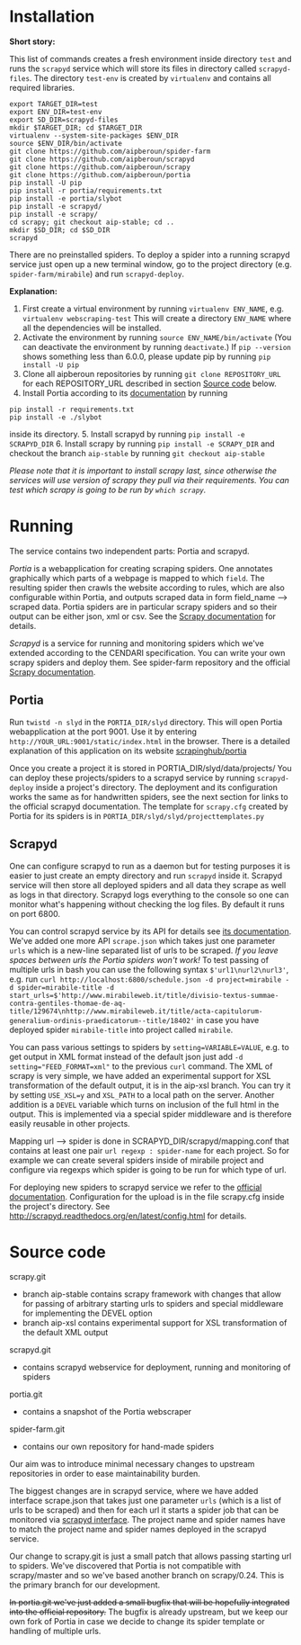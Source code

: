 # Installation

**Short story:**

This list of commands creates a fresh environment inside directory `test` and runs the `scrapyd` service which will store its files in directory called `scrapyd-files`. The directory `test-env` is created by `virtualenv` and contains all required libraries.

  ```
  export TARGET_DIR=test
  export ENV_DIR=test-env
  export SD_DIR=scrapyd-files
  mkdir $TARGET_DIR; cd $TARGET_DIR
  virtualenv --system-site-packages $ENV_DIR
  source $ENV_DIR/bin/activate
  git clone https://github.com/aipberoun/spider-farm
  git clone https://github.com/aipberoun/scrapyd
  git clone https://github.com/aipberoun/scrapy
  git clone https://github.com/aipberoun/portia
  pip install -U pip
  pip install -r portia/requirements.txt
  pip install -e portia/slybot
  pip install -e scrapyd/
  pip install -e scrapy/
  cd scrapy; git checkout aip-stable; cd ..
  mkdir $SD_DIR; cd $SD_DIR
  scrapyd
  ```

There are no preinstalled spiders. To deploy a spider into a running scrapyd service just open up a new terminal window, go to the project directory (e.g. `spider-farm/mirabile`) and run `scrapyd-deploy`. 

**Explanation:**

1. First create a virtual environment by running `virtualenv ENV_NAME`, e.g. `virtualenv webscraping-test` 
This will create a directory `ENV_NAME` where all the dependencies will be installed. 
2. Activate the environment by running `source ENV_NAME/bin/activate` (You can deactivate the environment by running `deactivate`.) If `pip --version` shows something less than 6.0.0, please update pip by running `pip install -U pip`
3. Clone all aipberoun repositories by running `git clone REPOSITORY_URL` for each REPOSITORY_URL described in section [Source code](#source-code) below.
4. Install Portia according to its [documentation](https://github.com/scrapinghub/portia) by running 

  ```
  pip install -r requirements.txt
  pip install -e ./slybot
  ```
inside its directory.
5. Install scrapyd by running `pip install -e SCRAPYD_DIR`
6. Install scrapy by running `pip install -e SCRAPY_DIR` and checkout the branch `aip-stable` by running `git checkout aip-stable`

*Please note that it is important to install scrapy last, since otherwise the services will use version of scrapy they pull via their requirements. You can test which scrapy is going to be run by `which scrapy`.*

# Running

The service contains two independent parts: Portia and scrapyd.

*Portia* is a webapplication for creating scraping spiders. One annotates graphically which parts of a webpage is mapped to which `field`. The resulting spider then crawls the website according to rules, which are also configurable within Portia, and outputs scraped data in form field_name --> scraped data. Portia spiders are in particular scrapy spiders and so their output can be either json, xml or csv. See the [Scrapy documentation](http://doc.scrapy.org/en/latest/topics/feed-exports.html) for details.

*Scrapyd* is a service for running and monitoring spiders which we've extended according to the CENDARI specification. You can write your own scrapy spiders and deploy them. See spider-farm repository and the official [Scrapy documentation](http://doc.scrapy.org/en/latest/topics/spiders.html).

## Portia

Run `twistd -n slyd` in the `PORTIA_DIR/slyd` directory. This will open Portia webapplication at the port 9001. Use it by entering `http://YOUR_URL:9001/static/index.html` in the browser. There is a detailed explanation of this application on its website [scrapinghub/portia](https://github.com/scrapinghub/portia)

Once you create a project it is stored in PORTIA_DIR/slyd/data/projects/ You can deploy these projects/spiders to a scrapyd service by running `scrapyd-deploy` inside a project's directory. The deployment and its configuration works the same as for handwritten spiders, see the next section for links to the official scrapyd documentation. The template for `scrapy.cfg` created by Portia for its spiders is in `PORTIA_DIR/slyd/slyd/projecttemplates.py`

## Scrapyd

One can configure scrapyd to run as a daemon but for testing purposes it is easier to just create an empty directory and run `scrapyd` inside it. Scrapyd service will then store all deployed spiders and all data they scrape as well as logs in that directory. Scrapyd logs everything to the console so one can monitor what's happening without checking the log files. By default it runs on port 6800.  

You can control scrapyd service by its API for details see [its documentation](http://scrapyd.readthedocs.org/en/latest/api.html). We've added one more API `scrape.json` which takes just one parameter `urls` which is a new-line  separated list of urls to be scraped. *If you leave spaces between urls the Portia spiders won't work!* To test passing of multiple urls in bash you can use the following syntax `$'url1\nurl2\nurl3'`, e.g. run `curl http://localhost:6800/schedule.json -d project=mirabile -d spider=mirabile-title -d start_urls=$'http://www.mirabileweb.it/title/divisio-textus-summae-contra-gentiles-thomae-de-aq-title/129674\nhttp://www.mirabileweb.it/title/acta-capitulorum-generalium-ordinis-praedicatorum--title/18402'` in case you have deployed spider `mirabile-title` into project called `mirabile`.

You can pass various settings to spiders by `setting=VARIABLE=VALUE`, e.g. to get output in XML format instead of the default json just add `-d setting="FEED_FORMAT=xml"` to the previous `curl` command. The XML of scrapy is very simple, we have added an experimental support for XSL transformation of the default output, it is in the aip-xsl branch. You can try it by setting `USE_XSL=y` and `XSL_PATH` to a local path on the server. Another addition is a `DEVEL` variable which turns on inclusion of the full html in the output. This is implemented via a special spider middleware and is therefore easily reusable in other projects.

Mapping url --> spider is done in SCRAPYD_DIR/scrapyd/mapping.conf that contains at least one pair `url regexp : spider-name` for each project. So for example we can create several spiders inside of mirabile project and configure via regexps which spider is going to be run for which type of url.

For deploying new spiders to scrapyd service we  refer to the [official documentation](http://scrapyd.readthedocs.org/en/latest/deploy.html). Configuration for the upload is in the file scrapy.cfg inside the project's directory. See http://scrapyd.readthedocs.org/en/latest/config.html for details.

# Source code

scrapy.git 
  - branch aip-stable contains scrapy framework with changes that allow for passing of arbitrary starting urls to spiders and special middleware for implementing the DEVEL option
  - branch aip-xsl contains experimental support for XSL transformation of the default XML output

scrapyd.git 
  - contains scrapyd webservice for deployment, running and monitoring of spiders

portia.git 
  - contains a snapshot of the Portia webscraper

spider-farm.git 
  - contains our own repository for hand-made spiders

Our aim was to introduce minimal necessary changes to upstream repositories in order to ease maintainability burden. 

The biggest changes are in scrapyd service, where we have added  interface scrape.json that takes just one parameter `urls` (which is a list of urls to be scraped)  and then for each url it starts a spider job that can be monitored via [scrapyd interface](http://scrapyd.readthedocs.org/en/latest/api.html). The project name and spider names have to match the project name and spider names deployed in the scrapyd service.

Our change to scrapy.git is just a small patch that allows passing starting url to spiders. We've discovered that Portia is not compatible with scrapy/master and so we've based another branch on scrapy/0.24. This is the primary branch for our development.

~~In portia.git we've just added a small bugfix that will be hopefully integrated into the official repository.~~ The bugfix is already upstream, but we keep our own fork of Portia in case we decide to change its spider template or handling of multiple urls.

